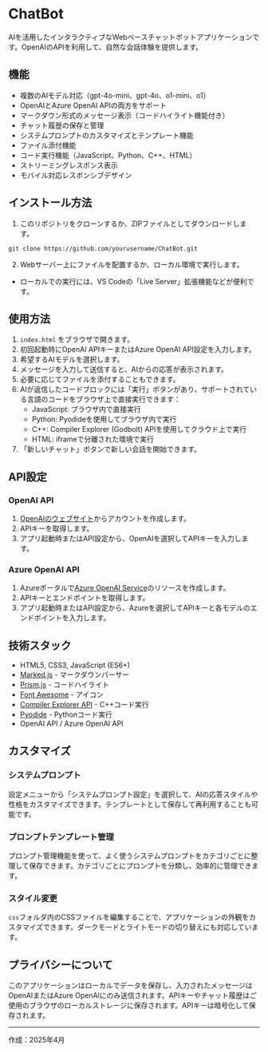 # ChatBot

AIを活用したインタラクティブなWebベースチャットボットアプリケーションです。OpenAIのAPIを利用して、自然な会話体験を提供します。

## 機能

- 複数のAIモデル対応（gpt-4o-mini、gpt-4o、o1-mini、o1）
- OpenAIとAzure OpenAI APIの両方をサポート
- マークダウン形式のメッセージ表示（コードハイライト機能付き）
- チャット履歴の保存と管理
- システムプロンプトのカスタマイズとテンプレート機能
- ファイル添付機能
- コード実行機能（JavaScript、Python、C++、HTML）
- ストリーミングレスポンス表示
- モバイル対応レスポンシブデザイン

## インストール方法

1. このリポジトリをクローンするか、ZIPファイルとしてダウンロードします。
```
git clone https://github.com/yourusername/ChatBot.git
```

2. Webサーバー上にファイルを配置するか、ローカル環境で実行します。
- ローカルでの実行には、VS Codeの「Live Server」拡張機能などが便利です。

## 使用方法

1. `index.html` をブラウザで開きます。
2. 初回起動時にOpenAI APIキーまたはAzure OpenAI API設定を入力します。
3. 希望するAIモデルを選択します。
4. メッセージを入力して送信すると、AIからの応答が表示されます。
5. 必要に応じてファイルを添付することもできます。
6. AIが返信したコードブロックには「実行」ボタンがあり、サポートされている言語のコードをブラウザ上で直接実行できます：
   - JavaScript: ブラウザ内で直接実行
   - Python: Pyodideを使用してブラウザ内で実行
   - C++: Compiler Explorer (Godbolt) APIを使用してクラウド上で実行
   - HTML: iframeで分離された環境で実行
7. 「新しいチャット」ボタンで新しい会話を開始できます。

## API設定

### OpenAI API

1. [OpenAIのウェブサイト](https://platform.openai.com/)からアカウントを作成します。
2. APIキーを取得します。
3. アプリ起動時またはAPI設定から、OpenAIを選択してAPIキーを入力します。

### Azure OpenAI API

1. Azureポータルで[Azure OpenAI Service](https://azure.microsoft.com/ja-jp/services/cognitive-services/openai-service/)のリソースを作成します。
2. APIキーとエンドポイントを取得します。
3. アプリ起動時またはAPI設定から、Azureを選択してAPIキーと各モデルのエンドポイントを入力します。

## 技術スタック

- HTML5, CSS3, JavaScript (ES6+)
- [Marked.js](https://marked.js.org/) - マークダウンパーサー
- [Prism.js](https://prismjs.com/) - コードハイライト
- [Font Awesome](https://fontawesome.com/) - アイコン
- [Compiler Explorer API](https://godbolt.org/api) - C++コード実行
- [Pyodide](https://pyodide.org/) - Pythonコード実行
- OpenAI API / Azure OpenAI API

## カスタマイズ

### システムプロンプト

設定メニューから「システムプロンプト設定」を選択して、AIの応答スタイルや性格をカスタマイズできます。テンプレートとして保存して再利用することも可能です。

### プロンプトテンプレート管理

プロンプト管理機能を使って、よく使うシステムプロンプトをカテゴリごとに整理して保存できます。カテゴリごとにプロンプトを分類し、効率的に管理できます。

### スタイル変更

`css`フォルダ内のCSSファイルを編集することで、アプリケーションの外観をカスタマイズできます。ダークモードとライトモードの切り替えにも対応しています。

## プライバシーについて

このアプリケーションはローカルでデータを保存し、入力されたメッセージはOpenAIまたはAzure OpenAIにのみ送信されます。APIキーやチャット履歴はご使用のブラウザのローカルストレージに保存されます。APIキーは暗号化して保存されます。

---

作成：2025年4月